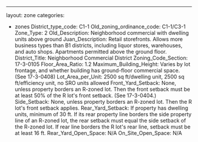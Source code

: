 ---
layout: zone
categories: 
  - zones
District_type_code: C1-1
Old_zoning_ordinance_code: C1-1/C3-1
Zone_Type: 2
Old_Description: Neighborhood commercial with dwelling units above ground
Juan_Description: Retail storefronts. Allows more business types than B1 districts, including liquor stores, warehouses, and auto shops. Apartments permitted above the ground floor.
District_Title: Neighborhood Commercial District
Zoning_Code_Section: 17-3-0105
Floor_Area_Ratio: 1.2
Maximum_Building_Height: Varies by lot frontage, and whether building has ground-floor commercial space. (See 17-3-0408)
Lot_Area_per_Unit: 2500 sq ft/dwelling unit, 2500 sq ft/efficiency unit, no SRO units allowed
Front_Yard_Setback: None, unless property borders an R-zoned lot. Then the front setback must be at least 50% of the R lot's front setback. (See 17-3-0404.)
Side_Setback: None, unless property borders an R-zoned lot. Then the R lot's front setback applies.
Rear_Yard_Setback: If property has dwelling units, minimum of 30 ft. If its rear property line borders the side property line of an R-zoned lot, the rear setback must equal the side setback of the R-zoned lot. If rear line borders the R lot's rear line, setback must be at least 16 ft.
Rear_Yard_Open_Space: N/A
On_Site_Open_Space: N/A
